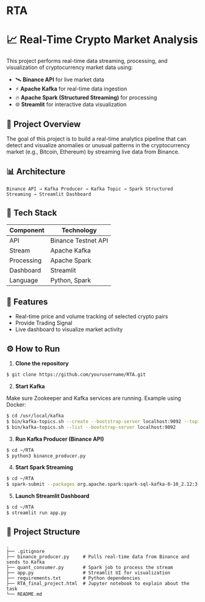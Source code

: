 # RTA
# 📈 Real-Time Crypto Market Analysis

This project performs real-time data streaming, processing, and visualization of cryptocurrency market data using:

* 🛰️ **Binance API** for live market data
* ⚡ **Apache Kafka** for real-time data ingestion
* 🔥 **Apache Spark (Structured Streaming)** for processing
* 🌐 **Streamlit** for interactive data visualization

## 🚀 Project Overview

The goal of this project is to build a real-time analytics pipeline that can detect and visualize anomalies or unusual patterns in the cryptocurrency market (e.g., Bitcoin, Ethereum) by streaming live data from Binance.

## 📊 Architecture

```
Binance API → Kafka Producer → Kafka Topic → Spark Structured Streaming → Streamlit Dashboard
```

## 🧰 Tech Stack

| Component  | Technology          |
| ---------- | --------------------|
| API        | Binance Testnet API |
| Stream     | Apache Kafka        |
| Processing | Apache Spark        |
| Dashboard  | Streamlit           |
| Language   | Python, Spark       |

## 🧪 Features

* Real-time price and volume tracking of selected crypto pairs
* Provide Trading Signal
* Live dashboard to visualize market activity

## ⚙️ How to Run

1. **Clone the repository**

```bash
$ git clone https://github.com/yourusername/RTA.git
```

2. **Start Kafka**

Make sure Zookeeper and Kafka services are running. Example using Docker:

```bash
$ cd /usr/local/kafka 
$ bin/kafka-topics.sh --create --bootstrap-server localhost:9092 --topic StreamQuant
$ bin/kafka-topics.sh --list --bootstrap-server localhost:9092
```

3. **Run Kafka Producer (Binance API)**

```bash
$ cd ~/RTA
$ python3 binance_producer.py
```

4. **Start Spark Streaming**

```bash
$ cd ~/RTA
$ spark-submit --packages org.apache.spark:spark-sql-kafka-0-10_2.12:3.5.0 ~/Realtime_Analytics/quant_consumer.py
```

5. **Launch Streamlit Dashboard**

```bash
$ cd ~/RTA
$ streamlit run app.py
```

## 📁 Project Structure

```
.
├── .gitignore              
├── binance_producer.py     # Pulls real-time data from Binance and sends to Kafka
├── quant_consumer.py       # Spark job to process the stream
├── app.py                  # Streamlit UI for visualization
├── requirements.txt        # Python dependencies
├── RTA_final_project.html  # Jupyter notebook to explain about the task
└── README.md
```

